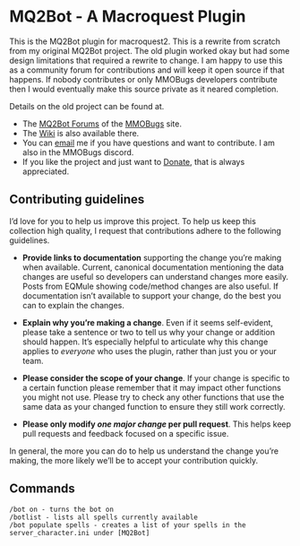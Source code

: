 # MQ2Bot - A Macroquest Plugin

This is the MQ2Bot plugin for macroquest2. This is a rewrite from scratch from my original MQ2Bot project.
The old plugin worked okay but had some design limitations that required a rewrite to change. 
I am happy to use this as a community forum for contributions and will keep it open source if that happens. 
If nobody contributes or only MMOBugs developers contribute then I would eventually make this source private as it neared completion. 

Details on the old project can be found at. 
- The [MQ2Bot Forums][forum] of the [MMOBugs][mmobugs] site.
- The [Wiki][wiki] is also available there.
- You can [email][email] me if you have questions and want to contribute. I am also in the MMOBugs discord.
- If you like the project and just want to [Donate][donate], that is always appreciated.

[mmobugs]: https://www.mmobugs.com/
[forum]: https://www.mmobugs.com/forums/forum132/
[wiki]: http://www.mmobugs.com/wiki/index.php/MQ2Bot
[email]: petesampras.mmobugs@gmail.com
[donate]: https://www.paypal.com/cgi-bin/webscr?cmd=_donations&business=PeteSampras%2eMMOBugs%40Gmail%2ecom&lc=US&item_name=PeteSampras&no_note=0&currency_code=USD&bn=PP%2dDonationsBF%3abtn_donateCC_LG%2egif%3aNonHostedGuest

## Contributing guidelines

I’d love for you to help us improve this project. To help us keep this collection
high quality, I request that contributions adhere to the following guidelines.

- **Provide links to documentation** supporting the change you’re making when available.
  Current, canonical documentation mentioning the data changes are useful so developers can understand changes more easily.
  Posts from EQMule showing code/method changes are also useful.
  If documentation isn’t available to support your change, do the best you can to explain the changes.

- **Explain why you’re making a change**. Even if it seems self-evident, please
  take a sentence or two to tell us why your change or addition should happen.
  It’s especially helpful to articulate why this change applies to _everyone_
  who uses the plugin, rather than just you or your team.

- **Please consider the scope of your change**. If your change is specific to a
  certain function please remember that it may impact other functions you might not use.
  Please try to check any other functions that use the same data as your changed function
  to ensure they still work correctly.

- **Please only modify _one major change_ per pull request**. This helps keep pull
  requests and feedback focused on a specific issue.

In general, the more you can do to help us understand the change you’re making,
the more likely we’ll be to accept your contribution quickly.

## Commands

```
/bot on - turns the bot on
/botlist - lists all spells currently available
/bot populate spells - creates a list of your spells in the server_character.ini under [MQ2Bot]
```
